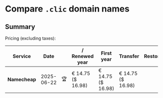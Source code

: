 # Compare `.clic` domain names

## Summary

Pricing (excluding taxes):

| Service | Date |  | / Renewed year | First year | Transfer | Restoration |
|--|--|--|--|--|--|--|
| **Namecheap** | 2025-06-22 | 🏆 | € 14.75<br>($ 16.98) | € 14.75<br>($ 16.98) | € 14.75<br>($ 16.98) |  |

